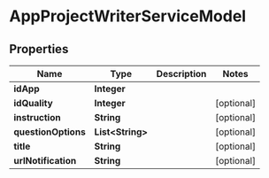 
# AppProjectWriterServiceModel

## Properties
Name | Type | Description | Notes
------------ | ------------- | ------------- | -------------
**idApp** | **Integer** |  | 
**idQuality** | **Integer** |  |  [optional]
**instruction** | **String** |  |  [optional]
**questionOptions** | **List&lt;String&gt;** |  |  [optional]
**title** | **String** |  |  [optional]
**urlNotification** | **String** |  |  [optional]



